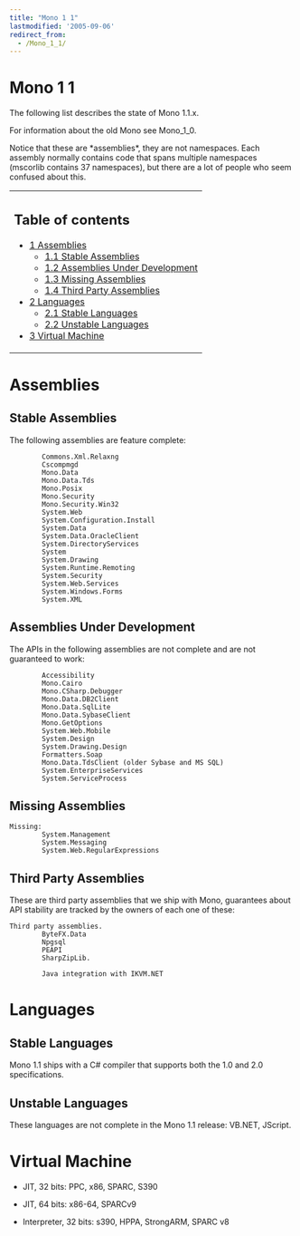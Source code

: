 ```yaml
---
title: "Mono 1 1"
lastmodified: '2005-09-06'
redirect_from:
  - /Mono_1_1/
---
```


Mono 1 1
========

The following list describes the state of Mono 1.1.x.

For information about the old Mono see Mono_1_0.

Notice that these are \*assemblies\*, they are not namespaces. Each assembly normally contains code that spans multiple namespaces (mscorlib contains 37 namespaces), but there are a lot of people who seem confused about this.

<table>
<col width="100%" />
<tbody>
<tr class="odd">
<td align="left"><h2>Table of contents</h2>
<ul>
<li><a href="#assemblies">1 Assemblies</a>
<ul>
<li><a href="#stable-assemblies">1.1 Stable Assemblies</a></li>
<li><a href="#assemblies-under-development">1.2 Assemblies Under Development</a></li>
<li><a href="#missing-assemblies">1.3 Missing Assemblies</a></li>
<li><a href="#third-party-assemblies">1.4 Third Party Assemblies</a></li>
</ul></li>
<li><a href="#languages">2 Languages</a>
<ul>
<li><a href="#stable-languages">2.1 Stable Languages</a></li>
<li><a href="#unstable-languages">2.2 Unstable Languages</a></li>
</ul></li>
<li><a href="#virtual-machine">3 Virtual Machine</a></li>
</ul></td>
</tr>
</tbody>
</table>

Assemblies
==========

Stable Assemblies
-----------------

The following assemblies are feature complete:

            Commons.Xml.Relaxng
            Cscompmgd
            Mono.Data
            Mono.Data.Tds
            Mono.Posix
            Mono.Security
            Mono.Security.Win32
            System.Web
            System.Configuration.Install
            System.Data
            System.Data.OracleClient
            System.DirectoryServices
            System
            System.Drawing
            System.Runtime.Remoting
            System.Security
            System.Web.Services
            System.Windows.Forms
            System.XML

Assemblies Under Development
----------------------------

The APIs in the following assemblies are not complete and are not guaranteed to work:

            Accessibility
            Mono.Cairo
            Mono.CSharp.Debugger
            Mono.Data.DB2Client
            Mono.Data.SqlLite
            Mono.Data.SybaseClient
            Mono.GetOptions
            System.Web.Mobile
            System.Design
            System.Drawing.Design
            Formatters.Soap
            Mono.Data.TdsClient (older Sybase and MS SQL)
            System.EnterpriseServices
            System.ServiceProcess

Missing Assemblies
------------------

    Missing:
            System.Management
            System.Messaging
            System.Web.RegularExpressions

Third Party Assemblies
----------------------

These are third party assemblies that we ship with Mono, guarantees about API stability are tracked by the owners of each one of these:

    Third party assemblies.
            ByteFX.Data
            Npgsql
            PEAPI
            SharpZipLib.

            Java integration with IKVM.NET

Languages
=========

Stable Languages
----------------

Mono 1.1 ships with a C# compiler that supports both the 1.0 and 2.0 specifications.

Unstable Languages
------------------

These languages are not complete in the Mono 1.1 release: VB.NET, JScript.

Virtual Machine
===============

-   JIT, 32 bits: PPC, x86, SPARC, S390

-   JIT, 64 bits: x86-64, SPARCv9

-   Interpreter, 32 bits: s390, HPPA, StrongARM, SPARC v8


